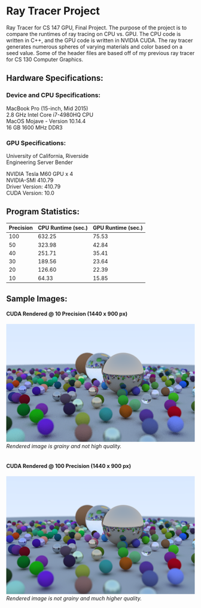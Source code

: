 # Ray Tracer Project
Ray Tracer for CS 147 GPU, Final Project. The purpose of the project is to compare the runtimes of ray tracing on CPU vs. GPU. The CPU code is written in C++, and the GPU code is written in NVIDIA CUDA. The ray tracer generates numerous spheres of varying materials and color based on a seed value. Some of the header files are based off of my previous ray tracer for CS 130 Computer Graphics. 

## Hardware Specifications:
### Device and CPU Specifications:
MacBook Pro (15-inch, Mid 2015)<br />
2.8 GHz Intel Core i7-4980HQ CPU<br />
MacOS Mojave - Version 10.14.4<br />
16 GB 1600 MHz DDR3<br />

### GPU Specifications:
University of California, Riverside <br />
Engineering Server Bender<br />

NVIDIA Tesla M60 GPU x 4<br />
NVIDIA-SMI 410.79<br />
Driver Version: 410.79<br />
CUDA Version: 10.0<br />


## Program Statistics:

Precision | CPU Runtime (sec.) | GPU Runtime (sec.) 
------------ | ------------ | ------------
100 | 632.25 | 75.53
50 | 323.98 | 42.84
40 | 251.71 | 35.41
30 | 189.56 | 23.64
20 | 126.60 | 22.39
10 | 64.33 | 15.85


## Sample Images:

#### CUDA Rendered @ 10 Precision (1440 x 900 px)
![alt text](https://raw.githubusercontent.com/Alien002/Ray_Tracer_Project/master/Assets/CUDA_10_Image.png "CUDA_10_Image.png")<br />
*Rendered image is grainy and not high quality.*
<br />
<br />
#### CUDA Rendered @ 100 Precision (1440 x 900 px)
![alt text](https://raw.githubusercontent.com/Alien002/Ray_Tracer_Project/master/Assets/CUDA_100_Image.png "CUDA_100_Image.png")<br />
*Rendered image is not grainy and much higher quality.*
